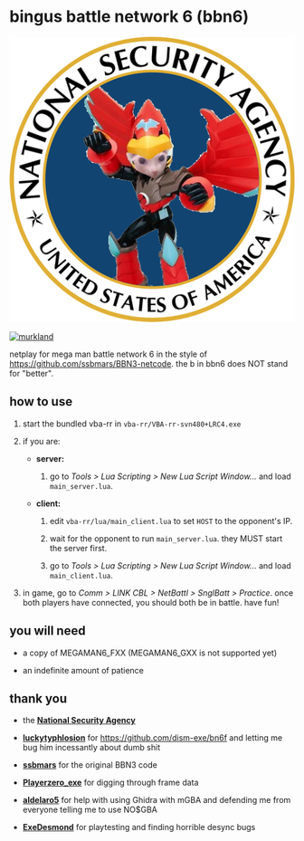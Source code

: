 # bingus battle network 6 (bbn6)

![bingus battle network 6](logo.png)

[![murkland](https://discordapp.com/api/guilds/936475149069336596/widget.png?style=shield)](https://discord.gg/zbQngJHwSg)

netplay for mega man battle network 6 in the style of https://github.com/ssbmars/BBN3-netcode. the b in bbn6 does NOT stand for "better".

## how to use

1.  start the bundled vba-rr in `vba-rr/VBA-rr-svn480+LRC4.exe`

1.  if you are:

    -   **server:**

        1. go to _Tools > Lua Scripting > New Lua Script Window..._ and load `main_server.lua`.

    -   **client:**

        1. edit `vba-rr/lua/main_client.lua` to set `HOST` to the opponent's IP.

        2. wait for the opponent to run `main_server.lua`. they MUST start the server first.

        3. go to _Tools > Lua Scripting > New Lua Script Window..._ and load `main_client.lua`.

1.  in game, go to _Comm > LINK CBL > NetBattl > SnglBatt > Practice_. once both players have connected, you should both be in battle. have fun!

## you will need

-   a copy of MEGAMAN6_FXX (MEGAMAN6_GXX is not supported yet)

-   an indefinite amount of patience

## thank you

-   the **[National Security Agency](https://nsa.gov)**

-   **[luckytyphlosion](https://github.com/luckytyphlosion)** for https://github.com/dism-exe/bn6f and letting me bug him incessantly about dumb shit

-   **[ssbmars](https://github.com/ssbmars)** for the original BBN3 code

-   **[Playerzero_exe](https://twitter.com/Playerzero_exe)** for digging through frame data

-   **[aldelaro5](https://github.com/aldelaro5)** for help with using Ghidra with mGBA and defending me from everyone telling me to use NO$GBA

-   **[ExeDesmond](https://twitter.com/exedesmond)** for playtesting and finding horrible desync bugs
